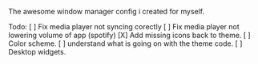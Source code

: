 The awesome window manager config i created for myself.

Todo:
[ ] Fix media player not syncing corectly
[ ] Fix media player not lowering volume of app (spotify)
[X] Add missing icons back to theme.
[ ] Color scheme.
[ ] understand what is going on with the theme code.
[ ] Desktop widgets.